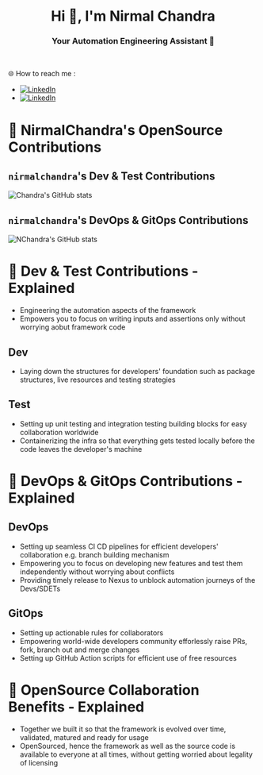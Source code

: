 <h1 align="center">Hi 👋, I'm Nirmal Chandra</h1>
<h3 align="center">Your Automation Engineering Assistant 💫</h3>

</br>

🌐 How to reach me : 
- [![LinkedIn](https://img.shields.io/badge/Book%20a%20Free%20Meeting(15min)-8A2BE2)](https://calendar.app.google/V99mEP5YBxbQ5xig7)
- [![LinkedIn](https://img.shields.io/badge/LinkedIn-%230077B5.svg?logo=linkedin&logoColor=white)](https://linkedin.com/in/ncnayak)


# 🔆 NirmalChandra's OpenSource Contributions
## `nirmalchandra`'s Dev & Test Contributions
![Chandra's GitHub stats](https://github-readme-stats.vercel.app/api?include_all_commits=true&username=nirmalchandra&show_icons=true&hide_rank=true&hide=stars&hide_title=true)

## `nirmalchandra`'s DevOps & GitOps Contributions
![NChandra's GitHub stats](https://github-readme-stats.vercel.app/api?include_all_commits=true&username=authorjapps&show_icons=true&hide_rank=false&hide_title=true)

# 🔆 Dev & Test Contributions - Explained
- Engineering the automation aspects of the framework
- Empowers you to focus on writing inputs and assertions only without worrying aobut framework code
## Dev
- Laying down the structures for developers' foundation such as package structures, live resources and testing strategies 

## Test
- Setting up unit testing and integration testing building blocks for easy collaboration worldwide
- Containerizing the infra so that everything gets tested locally before the code leaves the developer's machine
  
# 🔆 DevOps & GitOps Contributions - Explained
## DevOps
- Setting up seamless CI CD pipelines for efficient developers' collaboration e.g. branch building mechanism
- Empowering you to focus on developing new features and test them independently without worrying about conflicts
- Providing timely release to Nexus to unblock automation journeys of the Devs/SDETs
## GitOps
- Setting up actionable rules for collaborators
- Empowering world-wide developers community efforlessly raise PRs, fork, branch out and merge changes 
- Setting up GitHub Action scripts for efficient use of free resources

# 🔆 OpenSource Collaboration Benefits - Explained
- Together we built it so that the framework is evolved over time, validated, matured and ready for usage
- OpenSourced, hence the framework as well as the source code is available to everyone at all times, without getting worried about legality of licensing 

<!--
## 📊 Detailed Dev Stats:
![](https://github-readme-streak-stats.herokuapp.com/?user=nirmalchandra&theme=vision-friendly-dark&hide_border=false)<br/>
![](https://github-readme-stats.vercel.app/api/top-langs/?username=nirmalchandra&theme=vision-friendly-dark&hide_border=false&include_all_commits=true&count_private=false&layout=compact)
-->

<!--
## 📊 Detailed Ops Stats:
![](https://github-readme-streak-stats.herokuapp.com/?user=nirmalchandra&theme=vision-friendly-dark&hide_border=false)<br/>
![](https://github-readme-stats.vercel.app/api/top-langs/?username=nirmalchandra&theme=vision-friendly-dark&hide_border=false&include_all_commits=true&count_private=false&layout=compact)
-->

<!--
**nirmalchandra/nirmalchandra** is a ✨ _special_ ✨ repository because its `README.md` (this file) appears on your GitHub profile.

Here are some ideas to get you started:

- 🔭 I’m currently working on ...
- 🌱 I’m currently learning ...
- 👯 I’m looking to collaborate on ...
- 🤔 I’m looking for help with ...
- 💬 Ask me about ...
- 📫 How to reach me: ...
- 😄 Pronouns: ...
- ⚡ Fun fact: ...
-->
